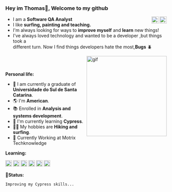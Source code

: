 ### Hey im Thomas👋, Welcome to my github

<a href="https://github.com/Kazeshini3">
  <img align="right" alt="Github" width="22px" src="https://user-images.githubusercontent.com/50798883/196443439-71fee3b1-2665-451c-a8e0-9d322803b4f7.png" />
</a>
<a href="https://www.linkedin.com/in/thomas-pessoa-tech/">
  <img align="right" alt="Linkedin" width="22px" src="https://cdn.jsdelivr.net/gh/devicons/devicon/icons/linkedin/linkedin-original.svg" />
</a>

- I am a **Software QA Analyst** 
- I like **surfing, painting and teaching.** 
- I'm always looking for ways to **improve myself** and  **learn** new things!
- I've always loved technology and wanted to be a developer ,but things took a\
different turn. Now I find things developers hate the most,**Bugs** 🪲

<img align="right" alt="gif" width="250px" src="https://usagif.com/wp-content/uploads/gify/zero-two-3.gif" />
<br />
<br />

**Personal life:**

- 🏫 I am currently a graduate of **Universidade do Sul de Santa Catarina**.
- 🌎 I'm **American**.
- 📚 Enrolled in **Analysis and systems development**.
- 🌱 I'm currently learning **Cypress**. 
- 🏄‍♂️ My hobbies are **Hiking and surfing**.
- 🏢 Currently Working at Motrix Techknowledge



**Learning:**  

<code><img height="20" src="https://iconape.com/wp-content/files/gj/370774/svg/370774.svg"></code>
<code><img height="20" src="https://cdn.jsdelivr.net/gh/devicons/devicon/icons/javascript/javascript-original.svg"></code>
<code><img height="20" src="https://cdn.jsdelivr.net/gh/devicons/devicon/icons/css3/css3-original.svg"></code>
<code><img height="20" src="https://cdn.jsdelivr.net/gh/devicons/devicon/icons/html5/html5-original.svg"></code>
<code><img height="20" src="https://cdn.jsdelivr.net/gh/devicons/devicon/icons/git/git-original.svg"></code>
<code><img height="20" src="https://cdn.jsdelivr.net/gh/devicons/devicon/icons/vscode/vscode-original.svg"></code>
<br />




🗽**Status:**
<!--START_SECTION:waka-->

```text
Improving my Cypress skills...
```

<!--END_SECTION:waka-->

